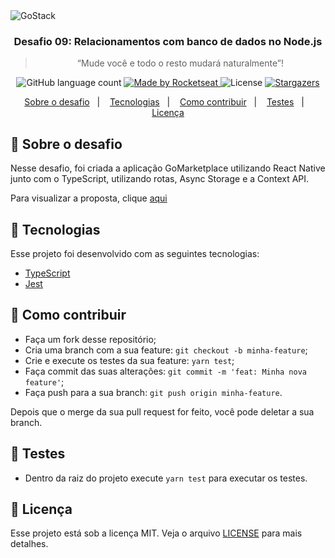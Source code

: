 <img alt="GoStack" src="https://storage.googleapis.com/golden-wind/bootcamp-gostack/header-desafios.png" />

<h3 align="center">
  Desafio 09: Relacionamentos com banco de dados no Node.js
</h3>

<blockquote align="center">“Mude você e todo o resto mudará naturalmente”!</blockquote>

<p align="center">
  <img alt="GitHub language count" src="https://img.shields.io/github/languages/count/rocketseat/bootcamp-gostack-desafios?color=%2304D361">

  <a href="https://rocketseat.com.br">
    <img alt="Made by Rocketseat" src="https://img.shields.io/badge/made%20by-Rocketseat-%2304D361">
  </a>

  <img alt="License" src="https://img.shields.io/badge/license-MIT-%2304D361">

  <a href="https://github.com/Rocketseat/bootcamp-gostack-desafios/stargazers">
    <img alt="Stargazers" src="https://img.shields.io/github/stars/rocketseat/bootcamp-gostack-desafios?style=social">
  </a>
</p>


<p align="center">
  <a href="#rocket-sobre-o-desafio">Sobre o desafio</a>&nbsp;&nbsp;&nbsp;|&nbsp;&nbsp;&nbsp;
  <a href="#rocket-tecnologias">Tecnologias</a>&nbsp;&nbsp;&nbsp;|&nbsp;&nbsp;&nbsp;
  <a href="#-como-contribuir">Como contribuir</a>&nbsp;&nbsp;&nbsp;|&nbsp;&nbsp;&nbsp;
  <a href="#nut_and_bolt-testes">Testes</a>&nbsp;&nbsp;&nbsp;|&nbsp;&nbsp;&nbsp;
  <a href="#memo-licença">Licença</a>
</p>

## :rocket: Sobre o desafio

Nesse desafio, foi criada a aplicação GoMarketplace utilizando React Native junto com o TypeScript, utilizando rotas, Async Storage e a Context API.

Para visualizar a proposta, clique [aqui](https://github.com/rocketseat-education/bootcamp-gostack-desafios/tree/master/desafio-database-relations)

## :rocket: Tecnologias

Esse projeto foi desenvolvido com as seguintes tecnologias:

- [TypeScript](https://www.typescriptlang.org/docs/home) 
- [Jest](https://jestjs.io/docs/en/getting-started)


## 🤔 Como contribuir

- Faça um fork desse repositório;
- Cria uma branch com a sua feature: `git checkout -b minha-feature`;
- Crie e execute os testes da sua feature: `yarn test`;
- Faça commit das suas alterações: `git commit -m 'feat: Minha nova feature'`;
- Faça push para a sua branch: `git push origin minha-feature`.

Depois que o merge da sua pull request for feito, você pode deletar a sua branch.

## :nut_and_bolt: Testes
- Dentro da raiz do projeto execute ``` yarn test ``` para executar os testes.

## :memo: Licença

Esse projeto está sob a licença MIT. Veja o arquivo [LICENSE](LICENSE.md) para mais detalhes.
